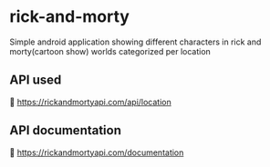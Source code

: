 # rick-and-morty
Simple android application showing different characters in rick and morty(cartoon show) worlds categorized per location
## API used
🔗 https://rickandmortyapi.com/api/location

## API documentation
🔗 https://rickandmortyapi.com/documentation
